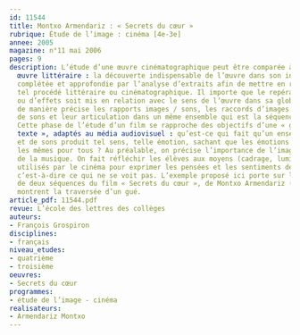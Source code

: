 ```yaml
---
id: 11544
title: Montxo Armendariz : « Secrets du cœur » 
rubrique: Étude de l’image : cinéma [4e-3e]
annee: 2005
magazine: n°11 mai 2006
pages: 9
description: L’étude d’une œuvre cinématographique peut être comparée à celle d’une
  œuvre littéraire : la découverte indispensable de l’œuvre dans son intégralité est
  complétée et approfondie par l’analyse d’extraits afin de mettre en relief tel ou
  tel procédé littéraire ou cinématographique. Il importe que le repérage de procédés
  ou d’effets soit mis en relation avec le sens de l’œuvre dans sa globalité. On observe
  de manière précise les rapports images / sons, les raccords d’images et les raccords
  de sons et leur articulation dans un même ensemble qui est la séquence d’un film.
  Cette phase de l’étude d’un film se rapproche des objectifs d’une « grammaire du
  texte », adaptés au média audiovisuel : qu’est-ce qui fait qu’un ensemble d’images
  et de sons produit tel sens, telle émotion, sachant que les émotions ne sont pas
  les mêmes pour tous ? Au préalable, on précise l’importance de l’image, du son et
  de la musique. On fait réfléchir les élèves aux moyens (cadrage, lumière, son…)
  utilisés par le cinéma pour exprimer les pensées et les sentiments des personnages,
  c’est-à-dire ce qui ne se voit pas. L’exemple proposé ici porte sur l’analyse comparée
  de deux séquences du film « Secrets du cœur », de Montxo Armendariz (1997), qui
  montrent la traversée d’un gué.
article_pdf: 11544.pdf
revue: L’école des lettres des collèges
auteurs:
- François Grospiron
disciplines:
- français
niveau_etudes:
- quatrième
- troisième
oeuvres:
- Secrets du cœur
programmes:
- étude de l’image - cinéma
realisateurs:
- Armendariz Montxo
---
```

